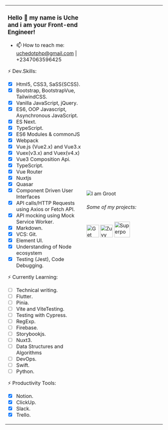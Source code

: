<table><tr><td valign="middle" width="50%">
  
### Hello 👋 my name is Uche and i am your Front-end Engineer!
- 📫 How to reach me: uchedotphp@gmail.com | +2347063596425

⚡ Dev.Skills:
* [x] Html5, CSS3, SaSS(SCSS).
* [x] Bootstrap, BootstrapVue, TailwindCSS.
* [x] Vanilla JavaScript, jQuery.
* [x] ES6, OOP Javascript, Asynchronous JavaScript.
* [x] ES Next.
* [x] TypeScript.
* [x] ES6 Modules & commonJS
* [x] Webpack
* [x] Vue.js (Vue2.x) and Vue3.x
* [x] Vuex(v3.x) and Vuex(v4.x)
* [x] Vue3 Composition Api. 
* [x] TypeScript.
* [x] Vue Router
* [x] Nuxtjs
* [x] Quasar
* [x] Component Driven User Interfaces
* [x] API calls/HTTP Requests using Axios or Fetch API.
* [X] API mocking using Mock Service Worker.
* [x] Markdown.
* [x] VCS: Git.
* [x] Element UI.
* [x] Understanding of Node ecosystem
* [x] Testing (Jest), Code Debugging.

⚡ Currently Learning:
* [ ] Technical writing.
* [ ] Flutter.
* [ ] Pinia.
* [ ] Vite and ViteTesting.
* [ ] Testing with Cypress.
* [ ] RegExp.
* [ ] Firebase.
* [ ] Storybookjs.
* [ ] Nuxt3.
* [ ] Data Structures and Algorithms
* [ ] DevOps.
* [ ] Swift.
* [ ] Python.

⚡ Productivity Tools:
* [x] Notion.
* [x] ClickUp.
* [x] Slack.
* [x] Trello.

</td><td valign="middle" width="50%">

![I am Groot](https://brandphysio.com/images/babygroot.svg)
###### Some of my projects:
<p>
	<a href="https://www.getwelp.com/"><img height="40" src="https://brandphysio.com/images/WelpLogo.svg" alt="Get Welp"></a>
	<a href="https://zuvy.co/"><img height="40" src="https://brandphysio.com/images/logo.svg" alt="Zuvy"></a>
	<a href="https://www.superpow.app/"><img height="50" src="https://brandphysio.com/images/superpowLogo.png" alt="Superpow"></a></a>
</p>

</td></tr></table>
